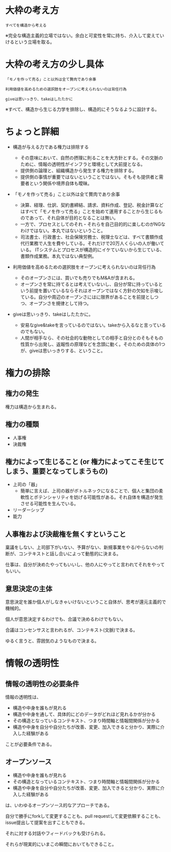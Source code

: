 # 大枠の考え方

```
すべてを構造から考える
```

※完全な構造主義的立場ではない。余白と可変性を常に持ち、介入して変えていけるという立場を取る。


# 大枠の考え方の少し具体

```
「モノを作って売る」こと以外は全て贅肉であり余事
```

```
利用価値を高めるための選択肢をオープンに考えられないのは背任行為
```

```
giveは思いっきり、takeはしたたかに
```

※すべて、構造から生じる力学を排除し、構造的にそうなるように設計する。


# ちょっと詳細

- 構造が与える力である権力は排除する
  - その意味において、自然の摂理に則ることを大方針とする。その文脈のために、情報の透明性がインフラと環境として大前提となる。
  - 提供側の論理と、組織構造から発生する権力を排除する。
  - 提供側の事情が重要ではないということではない。そもそも提供者と需要者という関係や境界自体も曖昧。

- 「モノを作って売る」こと以外は全て贅肉であり余事
  - 決算、経理、仕訳、契約書締結、請求、資料作成、登記、税金計算などはすべて「モノを作って売る」ことを始めて運用することから生じるものであって、それ自体が目的となることは無い。
  - 一方で、プロセスとしてのそれ・それらを自己目的的に楽しむのがNGなわけではない。本丸ではないということ。
  - 司法書士、行政書士、社会保険労務士、税理士などは、すべて書類作成代行業務で人生を費やしている。それだけで20万人くらいの人が働いている。 ITシステムとプロセスが構造的にイケていないから生じている、書類作成業務。本丸ではない典型例。

- 利用価値を高めるための選択肢をオープンに考えられないのは背任行為
  - そのオープンさには、買いでも売りでもM&Aが含まれる。
  - オープンさを常に持てるとは考えていないし、自分が常に持っているという前提を置いているならそれはオープンではなく方針の欠如を示唆している。自分や周辺のオープンさにはに限界があることを前提としつつ、オープンさを規律として持つ。

- giveは思いっきり、takeはしたたかに。
  - 安易なgive&takeを言っているのではない。takeから入るなと言っているのでもない。
  - 人間が相手なら、その社会的な動物としての相手と自分とのそもそもの性質から出発し、返報性の原理などを念頭に動く。そのための具体の1つが、giveは思いっきりする、ということ。


# 権力の排除

## 権力の発生

権力は構造から生まれる。

## 権力の種類

- 人事権
- 決裁権

## 権力によって生じること (or 権力によってこそ生じてしまう、重要となってしまうもの)

- 上司の「器」
  - 簡単に言えば、上司の器がボトルネックになることで、個人と集団の柔軟性とポテンシャリティを妨げる可能性がある。それ自体を構造が発生させる可能性を生んでいる。
- リーダーシップ
- 能力

## 人事権および決裁権を無くすということ

稟議をしない、上司部下がいない、予算がない、新規事業をやる/やらないの判断が、コンテキストと話し合いによって動態的に決まる。

仕事は、自分が決めたやってもいいし、他の人にやってと言われてそれをやってもいい。

## 意思決定の主体

意思決定を誰か個人がしなきゃいけないということ自体が、思考が還元主義的で機械的。

個人が意思決定するわけでも、合議で決めるわけでもない。

合議はコンセンサスと言われるが、コンテキスト(文脈)で決まる。

ゆるく言うと、雰囲気のようなもので決まる。


# 情報の透明性

## 情報の透明性の必要条件

情報の透明性は、

- 構造や中身を誰もが見れる
- 構造や中身を通して、具体的にどのデータがどれほど見れるかが分かる
- その構造となっているコンテキスト、つまり時間軸と情報間関係が分かる
- 構造や中身を自分や自分たちが改善、変更、加入できると分かり、実際に介入した経験がある

ことが必要条件である。


## オープンソース

- 構造や中身を誰もが見れる
- その構造となっているコンテキスト、つまり時間軸と情報間関係が分かる
- 構造や中身を自分や自分たちが改善、変更、加入できると分かり、実際に介入した経験がある

は、いわゆるオープンソース的なアプローチである。

自分で勝手にforkして変更することも、pull requestして変更依頼することも、issue提出して提案を出すこともできる。

それに対する対話やフィードバックも受けられる。

それらが現実的にいまこの瞬間においてもできること。
